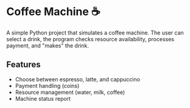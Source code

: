 # Coffee Machine ☕

A simple Python project that simulates a coffee machine. The user can select a drink, the program checks resource availability, processes payment, and "makes" the drink.

## Features
- Choose between espresso, latte, and cappuccino
- Payment handling (coins)
- Resource management (water, milk, coffee)
- Machine status report
